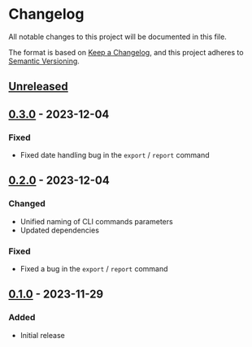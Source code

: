 # Changelog

All notable changes to this project will be documented in this file.

The format is based on [Keep a Changelog](https://keepachangelog.com/en/1.0.0/),
and this project adheres to [Semantic Versioning](https://semver.org/spec/v2.0.0.html).

## [Unreleased]

## [0.3.0] - 2023-12-04

### Fixed
- Fixed date handling bug in the `export` / `report` command

## [0.2.0] - 2023-12-04

### Changed
- Unified naming of CLI commands parameters
- Updated dependencies

### Fixed
- Fixed a bug in the `export` / `report` command


## [0.1.0] - 2023-11-29

### Added
- Initial release

[unreleased]: https://github.com/oroszgy/hours/tree/main
[0.3.0]: https://github.com/oroszgy/hours/releases/tag/v0.3.0
[0.2.0]: https://github.com/oroszgy/hours/releases/tag/v0.2.0
[0.1.0]: https://github.com/oroszgy/hours/releases/tag/v0.1.0
